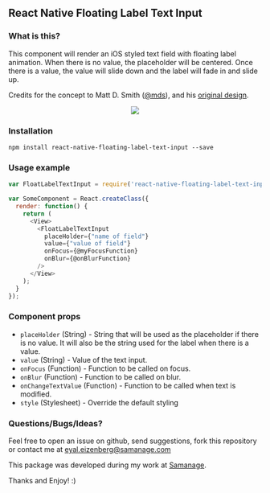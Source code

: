 ## React Native Floating Label Text Input

### What is this?
This component will render an iOS styled text field with floating label animation. When there is no value, the placeholder will be centered. Once there is a value, the value will slide down and the label will fade in and slide up.

Credits for the concept to Matt D. Smith ([@mds](http://www.twitter.com/mds)), and his [original design](http://dribbble.com/shots/1254439--GIF-Mobile-Form-Interaction?list=users).

<p align="center">
    <img src ="http://i.imgur.com/5dddNix.gif" />
</p>

### Installation
```npm install react-native-floating-label-text-input --save```

### Usage example

```javascript
var FloatLabelTextInput = require('react-native-floating-label-text-input');

var SomeComponent = React.createClass({
  render: function() {
    return (
      <View>
        <FloatLabelTextInput
          placeHolder={"name of field"}
          value={"value of field"}
          onFocus={@myFocusFunction}
          onBlur={@onBlurFunction}
        />
      </View>
    );
  }
});
```

### Component props
- `placeHolder` (String) - String that will be used as the placeholder if there is no value. It will also be the string used for the label when there is a value.
- `value` (String) - Value of the text input.
- `onFocus` (Function) - Function to be called on focus.
- `onBlur` (Function) - Function to be called on blur.
- `onChangeTextValue` (Function) - Function to be called when text is modified.
- `style` (Stylesheet) - Override the default styling

### Questions/Bugs/Ideas?
Feel free to open an issue on github, send suggestions, fork this repository or contact me at eyal.eizenberg@samanage.com

This package was developed during my work at [Samanage](http://www.samanage.com/).

Thanks and Enjoy! :)